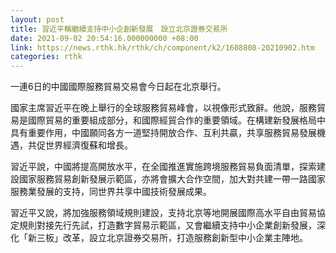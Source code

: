 ```yaml
---
layout: post
title: 習近平稱繼續支持中小企創新發展　設立北京證券交易所
date: 2021-09-02 20:54:16.000000000 +08:00
link: https://news.rthk.hk/rthk/ch/component/k2/1608808-20210902.htm
categories: rthk
---
```


一連6日的中國國際服務貿易交易會今日起在北京舉行。

國家主席習近平在晚上舉行的全球服務貿易峰會，以視像形式致辭。他說，服務貿易是國際貿易的重要組成部分，和國際經貿合作的重要領域。在構建新發展格局中具有重要作用，中國願同各方一道堅持開放合作、互利共贏，共享服務貿易發展機遇，共促世界經濟復蘇和增長。

習近平說，中國將提高開放水平，在全國推進實施跨境服務貿易負面清單，探索建設國家服務貿易創新發展示範區，亦將會擴大合作空間，加大對共建一帶一路國家服務業發展的支持，同世界共享中國技術發展成果。

習近平又說，將加強服務領域規則建設，支持北京等地開展國際高水平自由貿易協定規則對接先行先試，打造數字貿易示範區，又會繼續支持中小企業創新發展，深化「新三板」改革，設立北京證券交易所，打造服務創新型中小企業主陣地。
